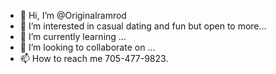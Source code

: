 - 👋 Hi, I’m @Originalramrod
- 👀 I’m interested in casual dating and fun but open to more...
- 🌱 I’m currently learning ...
- 💞️ I’m looking to collaborate on ...
- 📫 How to reach me 705-477-9823.

<!---
Originalramrod/Originalramrod is a ✨ special ✨ repository because its `README.md` (this file) appears on your GitHub profile.
You can click the Preview link to take a look at your changes.
--->
